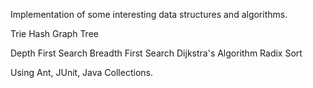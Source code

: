 

Implementation of some interesting data structures and algorithms. 

Trie
Hash
Graph
Tree

Depth First Search
Breadth First Search
Dijkstra's Algorithm
Radix Sort


Using Ant, JUnit, Java Collections. 
